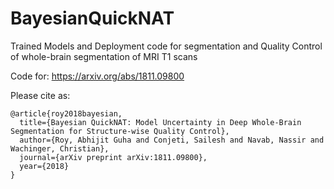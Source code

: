 # BayesianQuickNAT
Trained Models and Deployment code for segmentation and Quality Control of whole-brain segmentation of MRI T1 scans

Code for: https://arxiv.org/abs/1811.09800

Please cite as:
```
@article{roy2018bayesian,
  title={Bayesian QuickNAT: Model Uncertainty in Deep Whole-Brain Segmentation for Structure-wise Quality Control},
  author={Roy, Abhijit Guha and Conjeti, Sailesh and Navab, Nassir and Wachinger, Christian},
  journal={arXiv preprint arXiv:1811.09800},
  year={2018}
}
```
